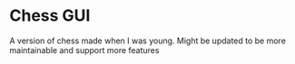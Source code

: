 # Chess GUI
A version of chess made when I was young.
Might be updated to be more maintainable and support more features